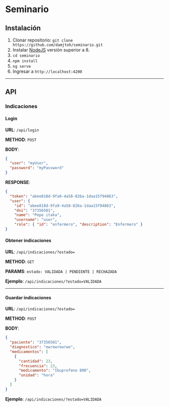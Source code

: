 # Seminario

## Instalación
1. Clonar repositorio: ```git clone https://github.com/damjtoh/seminario.git```
2. Instalar [NodeJS](https://nodejs.org/en/) versión superior a 8.
3. ```cd seminario```
4. ```npm install```
5. ```ng serve```
6. Ingresar a ```http://localhost:4200```

-------

## API

### Indicaciones

#### Login

**URL**: ```/api/login```

**METHOD**: ```POST```

**BODY**: 
```json
{
  "user": "myUser",
  "password": "myPassword"
}
```

**RESPONSE**: 
```json
{
  "token": "abee818d-9fa9-4a58-826a-1daa15f94863",
  "user": {
    "id": "abee818d-9fa9-4a58-826a-1daa15f94863",
    "dni": "37356501",
    "name": "Pepe itaka",
    "username": "user",
    "role": { "id": "enfermero", "description": "Enfermero" }
}
```

#### Obtener indicaciones

**URL**: ```/api/indicaciones/?estado=```

**METHOD**: ```GET```

**PARAMS**: ```estado: VALIDADA | PENDIENTE | RECHAZADA```

**Ejemplo**: ```/api/indicaciones/?estado=VALIDADA```

----

#### Guardar indicaciones
**URL**: ```/api/indicaciones/?estado=```

**METHOD**: ```POST```

**BODY**: 
```json
{
  "paciente": "37356501",
  "diagnostico": "ewrewrewrwe",
  "medicamentos": [
    {
      "cantidad": 23,
      "frecuencia": 23,
      "medicamento": "Ibuprofeno 800",
      "unidad": "hora"
    }
  ]
}
```


**Ejemplo**: ```/api/indicaciones/?estado=VALIDADA```

